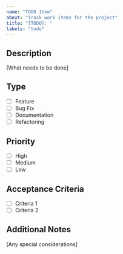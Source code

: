 ```yaml
---
name: "TODO Item"
about: "Track work items for the project"
title: "[TODO]: "
labels: "todo"
---
```


## Description
[What needs to be done]

## Type
- [ ] Feature
- [ ] Bug Fix  
- [ ] Documentation
- [ ] Refactoring

## Priority
- [ ] High
- [ ] Medium  
- [ ] Low

## Acceptance Criteria
- [ ] Criteria 1
- [ ] Criteria 2

## Additional Notes
[Any special considerations]
